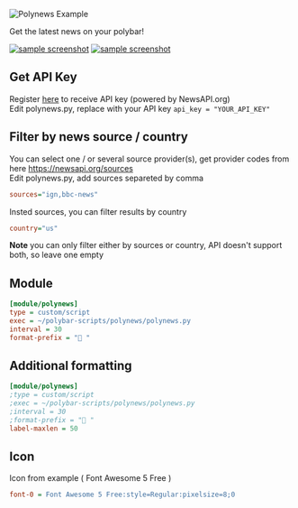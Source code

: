 ![Polynews Example](https://i.imgur.com/ALjgqS3.jpg)

Get the latest news on your polybar!

[![sample screenshot](http://i.imgur.com/RmbQrjS.png)](http://i.imgur.com/HWvaTtb.png)
[![sample screenshot](http://i.imgur.com/XkxGKED.png)](https://i.imgur.com/Z2guyDz.png)

## Get API Key

Register [here](https://newsapi.org/) to receive API key (powered by NewsAPI.org)  
Edit polynews.py, replace with your API key ```api_key = "YOUR_API_KEY"``` 

## Filter by news source / country

You can select one / or several source provider(s), get provider codes from here https://newsapi.org/sources           
Edit polynews.py, add sources separeted by comma

```ini
sources="ign,bbc-news"
```

Insted sources, you can filter results by country
```ini
country="us"
```

**Note** you can only filter either by sources or country, API doesn't support both, so leave one empty

## Module
```ini
[module/polynews]
type = custom/script
exec = ~/polybar-scripts/polynews/polynews.py
interval = 30
format-prefix = " "
```

## Additional formatting
```ini
[module/polynews]
;type = custom/script
;exec = ~/polybar-scripts/polynews/polynews.py
;interval = 30
;format-prefix = " "
label-maxlen = 50
```


## Icon
Icon from example ( Font Awesome 5 Free )
```ini
font-0 = Font Awesome 5 Free:style=Regular:pixelsize=8;0
```
